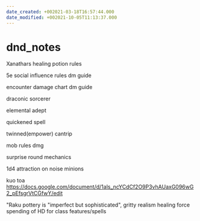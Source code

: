 ```yaml
---
date_created: +002021-03-18T16:57:44.000
date_modified: +002021-10-05T11:13:37.000
---
```


# dnd_notes

Xanathars healing potion rules

5e social influence rules dm guide

encounter damage chart dm guide

draconic sorcerer

elemental adept

quickened spell

twinned(empower) cantrip

mob rules dmg

surprise round mechanics

1d4 attraction on noise minions

kuo toa https://docs.google.com/document/d/1als_ncYCdCf2O9P3vhAUaxG096wG2_pEfsgrVtCGfwY/edit

 "Raku pottery is "imperfect but sophisticated",
 gritty realism healing
 force spending of HD for class features/spells
